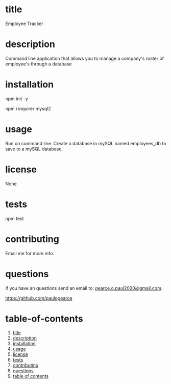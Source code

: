 
  # title

   Employee Tracker

  # description

   Command line application that allows you to manage a company's roster of employee's through a database

  # installation

   npm init -y

   npm i inquirer mysql2

  # usage
 
   Run on command line. Create a database in mySQL named employees_db to save to a mySQL database.

  # license

   None

  # tests

   npm test

  # contributing

   Email me for more info.

   # questions

   If you have an questions send an email to: pearce.o.paul2020@gmail.com.

   https://github.com/paulopearce

  # table-of-contents
  
  1. [title](#title)
  2. [description](#description)
  3. [installation](#installation)
  4. [usage](#usage)
  5. [license](#license)
  6. [tests](#tests)
  7. [contributing](#contributing)
  8. [questions](#questions)
  9. [table of contents](#table-of-contents)

  
  
